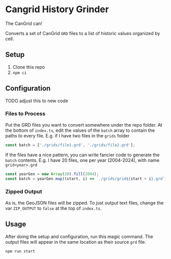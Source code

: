 # Cangrid History Grinder

The CanGrid can!

Converts a set of CanGrid `GRD` files to a list of historic values organized by cell.

## Setup

1. Clone this repo
1. `npm ci`

## Configuration

TODO adjust this to new code

### Files to Process

Put the GRD files you want to convert somewhere under the repo folder. At the bottom of `index.ts`, edit the values of the `batch` array to contain the paths to every file. E.g. if I have two files in the `grids` folder

```js
const batch = ['./grids/file1.grd', './grids/file2.grd'];
```

If the files have a nice pattern, you can write fancier code to generate the `batch` contents. E.g. I have 20 files, one per year (2004-2024), with name `grid<year>.grd`

```js
const yearGen = new Array(20).fill(2004);
const batch = yearGen.map((start, i) => `./grids/grid${start + i}.grd`);
```

### Zipped Output

As is, the GeoJSON files will be zipped. To just output text files, change the var `ZIP_OUTPUT` to `false` at the top of `index.ts`.

## Usage

After doing the setup and configuration, run this magic command. The output files will appear in the same location as their source `grd` file.

```
npm run start
```
